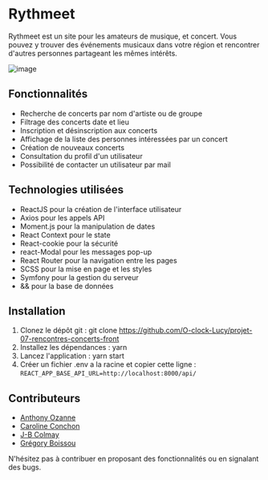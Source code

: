 # Rythmeet

Rythmeet est un site pour les amateurs de musique, et concert. Vous pouvez y trouver des événements musicaux dans votre région et rencontrer d'autres personnes partageant les mêmes intérêts.

![image](https://user-images.githubusercontent.com/113697375/224292850-ea3a9eef-a65d-422d-949a-ce0190baa929.png)


## Fonctionnalités

- Recherche de concerts par nom d'artiste ou de groupe
- Filtrage des concerts date et lieu
- Inscription et désinscription aux concerts
- Affichage de la liste des personnes intéressées par un concert
- Création de nouveaux concerts
- Consultation du profil d'un utilisateur
- Possibilité de contacter un utilisateur par mail

## Technologies utilisées

- ReactJS pour la création de l'interface utilisateur
- Axios pour les appels API
- Moment.js pour la manipulation de dates
- React Context pour le state
- React-cookie pour la sécurité
- react-Modal pour les messages pop-up
- React Router pour la navigation entre les pages
- SCSS pour la mise en page et les styles
- Symfony pour la gestion du serveur
- && pour la base de données

## Installation

1. Clonez le dépôt git : git clone https://github.com/O-clock-Lucy/projet-07-rencontres-concerts-front
2. Installez les dépendances : yarn
3. Lancez l'application : yarn start
4. Créer un fichier .env a la racine et copier cette ligne : ``REACT_APP_BASE_API_URL=http://localhost:8000/api/``




## Contributeurs

- [Anthony Ozanne](https://github.com/Anthony-Ozanne)
- [Caroline Conchon](https://github.com/carolineconchon)
- [J-B Colmay](https://github.com/JBColmay)
- [Grégory Boissou](https://github.com/gregory-boissou)

N'hésitez pas à contribuer en proposant des fonctionnalités ou en signalant des bugs.
